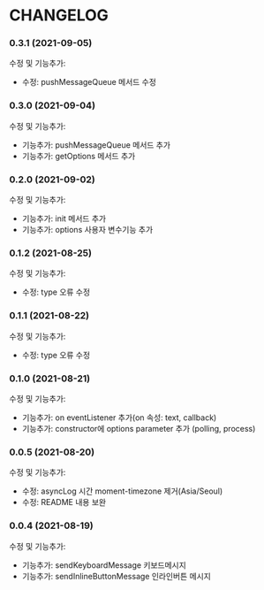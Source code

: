 # CHANGELOG

### 0.3.1 (2021-09-05)

수정 및 기능추가:

- 수정: pushMessageQueue 메서드 수정

### 0.3.0 (2021-09-04)

수정 및 기능추가:

- 기능추가: pushMessageQueue 메서드 추가
- 기능추가: getOptions 메서드 추가

### 0.2.0 (2021-09-02)

수정 및 기능추가:

- 기능추가: init 메서드 추가
- 기능추가: options 사용자 변수기능 추가

### 0.1.2 (2021-08-25)

수정 및 기능추가:

- 수정: type 오류 수정

### 0.1.1 (2021-08-22)

수정 및 기능추가:

- 수정: type 오류 수정

### 0.1.0 (2021-08-21)

수정 및 기능추가:

- 기능추가: on eventListener 추가(on 속성: text, callback)
- 기능추가: constructor에 options parameter 추가 (polling, process)

### 0.0.5 (2021-08-20)

수정 및 기능추가:

- 수정: asyncLog 시간 moment-timezone 제거(Asia/Seoul)
- 수정: README 내용 보완

### 0.0.4 (2021-08-19)

수정 및 기능추가:

- 기능추가: sendKeyboardMessage 키보드메시지
- 기능추가: sendInlineButtonMessage 인라인버튼 메시지
